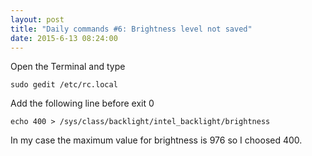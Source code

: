 ```yaml
---
layout: post
title: "Daily commands #6: Brightness level not saved"
date: 2015-6-13 08:24:00
---
```


Open the Terminal and type

````
sudo gedit /etc/rc.local
````

Add the following line before exit 0

````
echo 400 > /sys/class/backlight/intel_backlight/brightness
````

In my case the maximum value for brightness is 976 so I choosed 400.